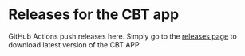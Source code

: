 # Releases for the CBT app

GitHub Actions push releases here. Simply go to the [releases page](https://github.com/damms005/cbt-app-releases/releases) to download latest version of the CBT APP
